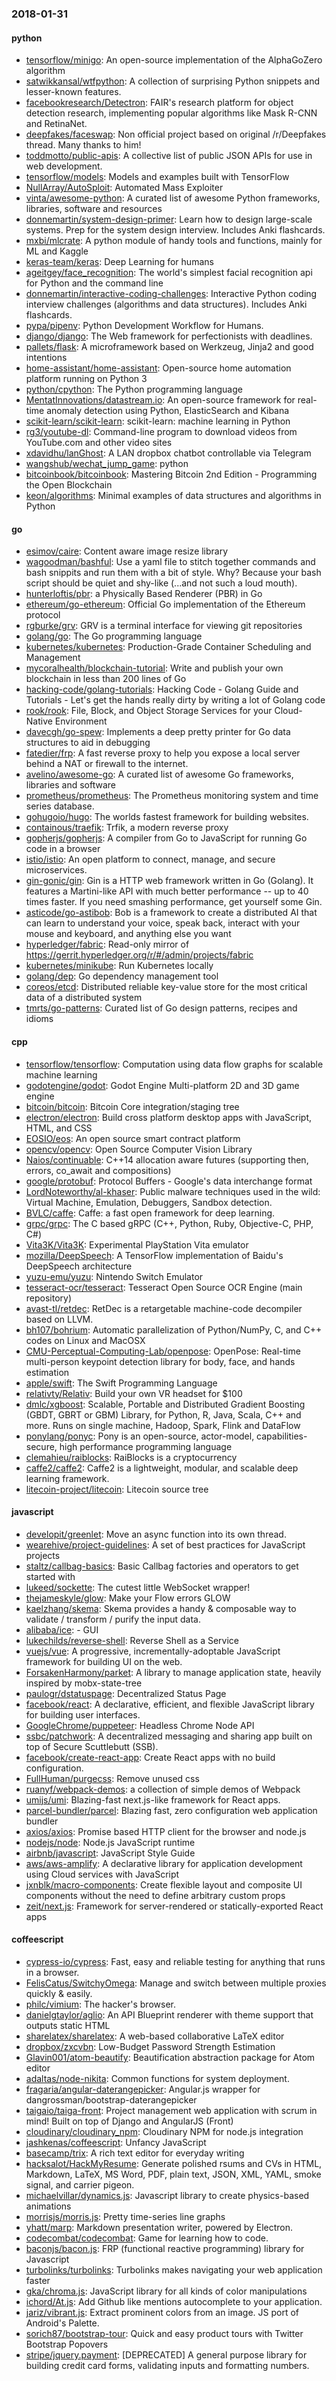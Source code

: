 ### 2018-01-31

#### python
* [tensorflow/minigo](https://github.com/tensorflow/minigo): An open-source implementation of the AlphaGoZero algorithm
* [satwikkansal/wtfpython](https://github.com/satwikkansal/wtfpython): A collection of surprising Python snippets and lesser-known features.
* [facebookresearch/Detectron](https://github.com/facebookresearch/Detectron): FAIR's research platform for object detection research, implementing popular algorithms like Mask R-CNN and RetinaNet.
* [deepfakes/faceswap](https://github.com/deepfakes/faceswap): Non official project based on original /r/Deepfakes thread. Many thanks to him!
* [toddmotto/public-apis](https://github.com/toddmotto/public-apis): A collective list of public JSON APIs for use in web development.
* [tensorflow/models](https://github.com/tensorflow/models): Models and examples built with TensorFlow
* [NullArray/AutoSploit](https://github.com/NullArray/AutoSploit): Automated Mass Exploiter
* [vinta/awesome-python](https://github.com/vinta/awesome-python): A curated list of awesome Python frameworks, libraries, software and resources
* [donnemartin/system-design-primer](https://github.com/donnemartin/system-design-primer): Learn how to design large-scale systems. Prep for the system design interview. Includes Anki flashcards.
* [mxbi/mlcrate](https://github.com/mxbi/mlcrate): A python module of handy tools and functions, mainly for ML and Kaggle
* [keras-team/keras](https://github.com/keras-team/keras): Deep Learning for humans
* [ageitgey/face_recognition](https://github.com/ageitgey/face_recognition): The world's simplest facial recognition api for Python and the command line
* [donnemartin/interactive-coding-challenges](https://github.com/donnemartin/interactive-coding-challenges): Interactive Python coding interview challenges (algorithms and data structures). Includes Anki flashcards.
* [pypa/pipenv](https://github.com/pypa/pipenv): Python Development Workflow for Humans.
* [django/django](https://github.com/django/django): The Web framework for perfectionists with deadlines.
* [pallets/flask](https://github.com/pallets/flask): A microframework based on Werkzeug, Jinja2 and good intentions
* [home-assistant/home-assistant](https://github.com/home-assistant/home-assistant):  Open-source home automation platform running on Python 3
* [python/cpython](https://github.com/python/cpython): The Python programming language
* [MentatInnovations/datastream.io](https://github.com/MentatInnovations/datastream.io): An open-source framework for real-time anomaly detection using Python, ElasticSearch and Kibana
* [scikit-learn/scikit-learn](https://github.com/scikit-learn/scikit-learn): scikit-learn: machine learning in Python
* [rg3/youtube-dl](https://github.com/rg3/youtube-dl): Command-line program to download videos from YouTube.com and other video sites
* [xdavidhu/lanGhost](https://github.com/xdavidhu/lanGhost):  A LAN dropbox chatbot controllable via Telegram
* [wangshub/wechat_jump_game](https://github.com/wangshub/wechat_jump_game): python 
* [bitcoinbook/bitcoinbook](https://github.com/bitcoinbook/bitcoinbook): Mastering Bitcoin 2nd Edition - Programming the Open Blockchain
* [keon/algorithms](https://github.com/keon/algorithms): Minimal examples of data structures and algorithms in Python

#### go
* [esimov/caire](https://github.com/esimov/caire): Content aware image resize library
* [wagoodman/bashful](https://github.com/wagoodman/bashful): Use a yaml file to stitch together commands and bash snippits and run them with a bit of style. Why? Because your bash script should be quiet and shy-like (...and not such a loud mouth).
* [hunterloftis/pbr](https://github.com/hunterloftis/pbr): a Physically Based Renderer (PBR) in Go
* [ethereum/go-ethereum](https://github.com/ethereum/go-ethereum): Official Go implementation of the Ethereum protocol
* [rgburke/grv](https://github.com/rgburke/grv): GRV is a terminal interface for viewing git repositories
* [golang/go](https://github.com/golang/go): The Go programming language
* [kubernetes/kubernetes](https://github.com/kubernetes/kubernetes): Production-Grade Container Scheduling and Management
* [mycoralhealth/blockchain-tutorial](https://github.com/mycoralhealth/blockchain-tutorial): Write and publish your own blockchain in less than 200 lines of Go
* [hacking-code/golang-tutorials](https://github.com/hacking-code/golang-tutorials): Hacking Code - Golang Guide and Tutorials - Let's get the hands really dirty by writing a lot of Golang code
* [rook/rook](https://github.com/rook/rook): File, Block, and Object Storage Services for your Cloud-Native Environment
* [davecgh/go-spew](https://github.com/davecgh/go-spew): Implements a deep pretty printer for Go data structures to aid in debugging
* [fatedier/frp](https://github.com/fatedier/frp): A fast reverse proxy to help you expose a local server behind a NAT or firewall to the internet.
* [avelino/awesome-go](https://github.com/avelino/awesome-go): A curated list of awesome Go frameworks, libraries and software
* [prometheus/prometheus](https://github.com/prometheus/prometheus): The Prometheus monitoring system and time series database.
* [gohugoio/hugo](https://github.com/gohugoio/hugo): The worlds fastest framework for building websites.
* [containous/traefik](https://github.com/containous/traefik): Trfik, a modern reverse proxy
* [gopherjs/gopherjs](https://github.com/gopherjs/gopherjs): A compiler from Go to JavaScript for running Go code in a browser
* [istio/istio](https://github.com/istio/istio): An open platform to connect, manage, and secure microservices.
* [gin-gonic/gin](https://github.com/gin-gonic/gin): Gin is a HTTP web framework written in Go (Golang). It features a Martini-like API with much better performance -- up to 40 times faster. If you need smashing performance, get yourself some Gin.
* [asticode/go-astibob](https://github.com/asticode/go-astibob): Bob is a framework to create a distributed AI that can learn to understand your voice, speak back, interact with your mouse and keyboard, and anything else you want
* [hyperledger/fabric](https://github.com/hyperledger/fabric): Read-only mirror of https://gerrit.hyperledger.org/r/#/admin/projects/fabric
* [kubernetes/minikube](https://github.com/kubernetes/minikube): Run Kubernetes locally
* [golang/dep](https://github.com/golang/dep): Go dependency management tool
* [coreos/etcd](https://github.com/coreos/etcd): Distributed reliable key-value store for the most critical data of a distributed system
* [tmrts/go-patterns](https://github.com/tmrts/go-patterns): Curated list of Go design patterns, recipes and idioms

#### cpp
* [tensorflow/tensorflow](https://github.com/tensorflow/tensorflow): Computation using data flow graphs for scalable machine learning
* [godotengine/godot](https://github.com/godotengine/godot): Godot Engine  Multi-platform 2D and 3D game engine
* [bitcoin/bitcoin](https://github.com/bitcoin/bitcoin): Bitcoin Core integration/staging tree
* [electron/electron](https://github.com/electron/electron): Build cross platform desktop apps with JavaScript, HTML, and CSS
* [EOSIO/eos](https://github.com/EOSIO/eos): An open source smart contract platform
* [opencv/opencv](https://github.com/opencv/opencv): Open Source Computer Vision Library
* [Naios/continuable](https://github.com/Naios/continuable): C++14 allocation aware futures (supporting then, errors, co_await and compositions)
* [google/protobuf](https://github.com/google/protobuf): Protocol Buffers - Google's data interchange format
* [LordNoteworthy/al-khaser](https://github.com/LordNoteworthy/al-khaser): Public malware techniques used in the wild: Virtual Machine, Emulation, Debuggers, Sandbox detection.
* [BVLC/caffe](https://github.com/BVLC/caffe): Caffe: a fast open framework for deep learning.
* [grpc/grpc](https://github.com/grpc/grpc): The C based gRPC (C++, Python, Ruby, Objective-C, PHP, C#)
* [Vita3K/Vita3K](https://github.com/Vita3K/Vita3K): Experimental PlayStation Vita emulator
* [mozilla/DeepSpeech](https://github.com/mozilla/DeepSpeech): A TensorFlow implementation of Baidu's DeepSpeech architecture
* [yuzu-emu/yuzu](https://github.com/yuzu-emu/yuzu): Nintendo Switch Emulator
* [tesseract-ocr/tesseract](https://github.com/tesseract-ocr/tesseract): Tesseract Open Source OCR Engine (main repository)
* [avast-tl/retdec](https://github.com/avast-tl/retdec): RetDec is a retargetable machine-code decompiler based on LLVM.
* [bh107/bohrium](https://github.com/bh107/bohrium): Automatic parallelization of Python/NumPy, C, and C++ codes on Linux and MacOSX
* [CMU-Perceptual-Computing-Lab/openpose](https://github.com/CMU-Perceptual-Computing-Lab/openpose): OpenPose: Real-time multi-person keypoint detection library for body, face, and hands estimation
* [apple/swift](https://github.com/apple/swift): The Swift Programming Language
* [relativty/Relativ](https://github.com/relativty/Relativ):  Build your own VR headset for $100
* [dmlc/xgboost](https://github.com/dmlc/xgboost): Scalable, Portable and Distributed Gradient Boosting (GBDT, GBRT or GBM) Library, for Python, R, Java, Scala, C++ and more. Runs on single machine, Hadoop, Spark, Flink and DataFlow
* [ponylang/ponyc](https://github.com/ponylang/ponyc):  Pony is an open-source, actor-model, capabilities-secure, high performance programming language
* [clemahieu/raiblocks](https://github.com/clemahieu/raiblocks): RaiBlocks is a cryptocurrency
* [caffe2/caffe2](https://github.com/caffe2/caffe2): Caffe2 is a lightweight, modular, and scalable deep learning framework.
* [litecoin-project/litecoin](https://github.com/litecoin-project/litecoin): Litecoin source tree

#### javascript
* [developit/greenlet](https://github.com/developit/greenlet):  Move an async function into its own thread.
* [wearehive/project-guidelines](https://github.com/wearehive/project-guidelines): A set of best practices for JavaScript projects
* [staltz/callbag-basics](https://github.com/staltz/callbag-basics): Basic Callbag factories and operators to get started with
* [lukeed/sockette](https://github.com/lukeed/sockette): The cutest little WebSocket wrapper! 
* [thejameskyle/glow](https://github.com/thejameskyle/glow): Make your Flow errors GLOW
* [kaelzhang/skema](https://github.com/kaelzhang/skema):  Skema provides a handy & composable way to validate / transform / purify the input data.
* [alibaba/ice](https://github.com/alibaba/ice):   -  GUI 
* [lukechilds/reverse-shell](https://github.com/lukechilds/reverse-shell): Reverse Shell as a Service
* [vuejs/vue](https://github.com/vuejs/vue):  A progressive, incrementally-adoptable JavaScript framework for building UI on the web.
* [ForsakenHarmony/parket](https://github.com/ForsakenHarmony/parket): A library to manage application state, heavily inspired by mobx-state-tree
* [paulogr/dstatuspage](https://github.com/paulogr/dstatuspage): Decentralized Status Page
* [facebook/react](https://github.com/facebook/react): A declarative, efficient, and flexible JavaScript library for building user interfaces.
* [GoogleChrome/puppeteer](https://github.com/GoogleChrome/puppeteer): Headless Chrome Node API
* [ssbc/patchwork](https://github.com/ssbc/patchwork): A decentralized messaging and sharing app built on top of Secure Scuttlebutt (SSB).
* [facebook/create-react-app](https://github.com/facebook/create-react-app): Create React apps with no build configuration.
* [FullHuman/purgecss](https://github.com/FullHuman/purgecss): Remove unused css
* [ruanyf/webpack-demos](https://github.com/ruanyf/webpack-demos): a collection of simple demos of Webpack
* [umijs/umi](https://github.com/umijs/umi):  Blazing-fast next.js-like framework for React apps.
* [parcel-bundler/parcel](https://github.com/parcel-bundler/parcel):  Blazing fast, zero configuration web application bundler
* [axios/axios](https://github.com/axios/axios): Promise based HTTP client for the browser and node.js
* [nodejs/node](https://github.com/nodejs/node): Node.js JavaScript runtime 
* [airbnb/javascript](https://github.com/airbnb/javascript): JavaScript Style Guide
* [aws/aws-amplify](https://github.com/aws/aws-amplify): A declarative library for application development using Cloud services with JavaScript
* [jxnblk/macro-components](https://github.com/jxnblk/macro-components): Create flexible layout and composite UI components without the need to define arbitrary custom props
* [zeit/next.js](https://github.com/zeit/next.js): Framework for server-rendered or statically-exported React apps

#### coffeescript
* [cypress-io/cypress](https://github.com/cypress-io/cypress): Fast, easy and reliable testing for anything that runs in a browser.
* [FelisCatus/SwitchyOmega](https://github.com/FelisCatus/SwitchyOmega): Manage and switch between multiple proxies quickly & easily.
* [philc/vimium](https://github.com/philc/vimium): The hacker's browser.
* [danielgtaylor/aglio](https://github.com/danielgtaylor/aglio): An API Blueprint renderer with theme support that outputs static HTML
* [sharelatex/sharelatex](https://github.com/sharelatex/sharelatex): A web-based collaborative LaTeX editor
* [dropbox/zxcvbn](https://github.com/dropbox/zxcvbn): Low-Budget Password Strength Estimation
* [Glavin001/atom-beautify](https://github.com/Glavin001/atom-beautify):  Beautification abstraction package for Atom editor
* [adaltas/node-nikita](https://github.com/adaltas/node-nikita): Common functions for system deployment.
* [fragaria/angular-daterangepicker](https://github.com/fragaria/angular-daterangepicker): Angular.js wrapper for dangrossman/bootstrap-daterangepicker
* [taigaio/taiga-front](https://github.com/taigaio/taiga-front): Project management web application with scrum in mind! Built on top of Django and AngularJS (Front)
* [cloudinary/cloudinary_npm](https://github.com/cloudinary/cloudinary_npm): Cloudinary NPM for node.js integration
* [jashkenas/coffeescript](https://github.com/jashkenas/coffeescript): Unfancy JavaScript
* [basecamp/trix](https://github.com/basecamp/trix): A rich text editor for everyday writing
* [hacksalot/HackMyResume](https://github.com/hacksalot/HackMyResume): Generate polished rsums and CVs in HTML, Markdown, LaTeX, MS Word, PDF, plain text, JSON, XML, YAML, smoke signal, and carrier pigeon.
* [michaelvillar/dynamics.js](https://github.com/michaelvillar/dynamics.js): Javascript library to create physics-based animations
* [morrisjs/morris.js](https://github.com/morrisjs/morris.js): Pretty time-series line graphs
* [yhatt/marp](https://github.com/yhatt/marp): Markdown presentation writer, powered by Electron.
* [codecombat/codecombat](https://github.com/codecombat/codecombat): Game for learning how to code.
* [baconjs/bacon.js](https://github.com/baconjs/bacon.js): FRP (functional reactive programming) library for Javascript
* [turbolinks/turbolinks](https://github.com/turbolinks/turbolinks): Turbolinks makes navigating your web application faster
* [gka/chroma.js](https://github.com/gka/chroma.js): JavaScript library for all kinds of color manipulations
* [ichord/At.js](https://github.com/ichord/At.js): Add Github like mentions autocomplete to your application.
* [jariz/vibrant.js](https://github.com/jariz/vibrant.js): Extract prominent colors from an image. JS port of Android's Palette.
* [sorich87/bootstrap-tour](https://github.com/sorich87/bootstrap-tour): Quick and easy product tours with Twitter Bootstrap Popovers
* [stripe/jquery.payment](https://github.com/stripe/jquery.payment): [DEPRECATED] A general purpose library for building credit card forms, validating inputs and formatting numbers.
